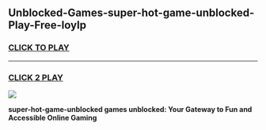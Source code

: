 
## Unblocked-Games-super-hot-game-unblocked-Play-Free-loylp
<h3>
<a href="https://premium76.site?title=super-hot-game-unblocked&ref=20A">CLICK TO PLAY</a></h3>
<hr>

<h3>
<a href="https://premium76.site?title=super-hot-game-unblocked&ref=20A">CLICK 2 PLAY</a>
  
</h3>

<a href="https://premium76.site?title=super-hot-game-unblocked&ref=20A"><img src="https://clearcache.store/games.png"></a>


**super-hot-game-unblocked games unblocked: Your Gateway to Fun and Accessible Online Gaming**
